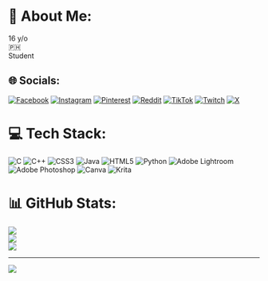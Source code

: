 # 💫 About Me:
16 y/o<br> 🇵🇭<br>Student


## 🌐 Socials:
[![Facebook](https://img.shields.io/badge/Facebook-%231877F2.svg?logo=Facebook&logoColor=white)](https://facebook.com/khalildantes6 ) [![Instagram](https://img.shields.io/badge/Instagram-%23E4405F.svg?logo=Instagram&logoColor=white)](https://instagram.com/rakkuuuuuu) [![Pinterest](https://img.shields.io/badge/Pinterest-%23E60023.svg?logo=Pinterest&logoColor=white)](https://pinterest.com/rakkuuuuuu) [![Reddit](https://img.shields.io/badge/Reddit-%23FF4500.svg?logo=Reddit&logoColor=white)](https://reddit.com/user/Independent_March_19) [![TikTok](https://img.shields.io/badge/TikTok-%23000000.svg?logo=TikTok&logoColor=white)](https://tiktok.com/@rakulolers) [![Twitch](https://img.shields.io/badge/Twitch-%239146FF.svg?logo=Twitch&logoColor=white)](https://twitch.tv/rakuzogaming) [![X](https://img.shields.io/badge/X-black.svg?logo=X&logoColor=white)](https://x.com/khalildantes6 ) 

# 💻 Tech Stack:
![C](https://img.shields.io/badge/c-%2300599C.svg?style=for-the-badge&logo=c&logoColor=white) ![C++](https://img.shields.io/badge/c++-%2300599C.svg?style=for-the-badge&logo=c%2B%2B&logoColor=white) ![CSS3](https://img.shields.io/badge/css3-%231572B6.svg?style=for-the-badge&logo=css3&logoColor=white) ![Java](https://img.shields.io/badge/java-%23ED8B00.svg?style=for-the-badge&logo=openjdk&logoColor=white) ![HTML5](https://img.shields.io/badge/html5-%23E34F26.svg?style=for-the-badge&logo=html5&logoColor=white) ![Python](https://img.shields.io/badge/python-3670A0?style=for-the-badge&logo=python&logoColor=ffdd54) ![Adobe Lightroom](https://img.shields.io/badge/Adobe%20Lightroom-31A8FF.svg?style=for-the-badge&logo=Adobe%20Lightroom&logoColor=white) ![Adobe Photoshop](https://img.shields.io/badge/adobe%20photoshop-%2331A8FF.svg?style=for-the-badge&logo=adobe%20photoshop&logoColor=white) ![Canva](https://img.shields.io/badge/Canva-%2300C4CC.svg?style=for-the-badge&logo=Canva&logoColor=white) ![Krita](https://img.shields.io/badge/Krita-203759?style=for-the-badge&logo=krita&logoColor=EEF37B)
# 📊 GitHub Stats:
![](https://github-readme-stats.vercel.app/api?username=Raku-zo&theme=blueberry&hide_border=false&include_all_commits=false&count_private=false)<br/>
![](https://github-readme-streak-stats.herokuapp.com/?user=Raku-zo&theme=blueberry&hide_border=false)<br/>
![](https://github-readme-stats.vercel.app/api/top-langs/?username=Raku-zo&theme=blueberry&hide_border=false&include_all_commits=false&count_private=false&layout=compact)

---
[![](https://visitcount.itsvg.in/api?id=Raku-zo&icon=5&color=3)](https://visitcount.itsvg.in)

<!-- Proudly created with GPRM ( https://gprm.itsvg.in ) -->
